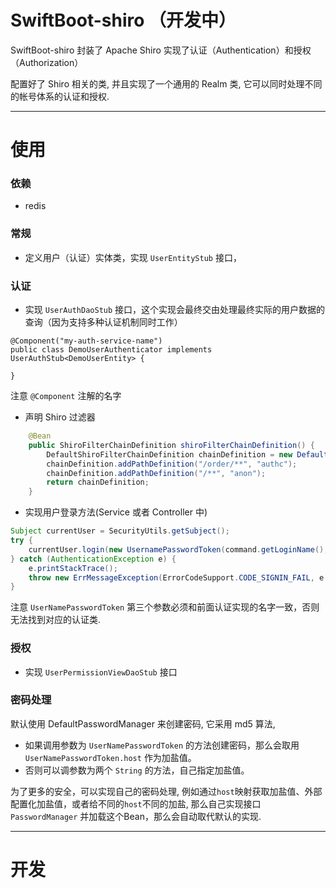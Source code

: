 # SwiftBoot-shiro （开发中）

SwiftBoot-shiro 封装了 Apache Shiro 实现了认证（Authentication）和授权（Authorization）

配置好了 Shiro 相关的类, 并且实现了一个通用的 Realm 类, 它可以同时处理不同的帐号体系的认证和授权.

---

# 使用

### 依赖
* redis


### 常规
* 定义用户（认证）实体类，实现 `UserEntityStub` 接口，


### 认证
* 实现 `UserAuthDaoStub` 接口，这个实现会最终交由处理最终实际的用户数据的查询（因为支持多种认证机制同时工作）
```
@Component("my-auth-service-name")
public class DemoUserAuthenticator implements UserAuthStub<DemoUserEntity> {

}
```
注意 `@Component` 注解的名字

* 声明 Shiro 过滤器
```java
    @Bean
    public ShiroFilterChainDefinition shiroFilterChainDefinition() {
        DefaultShiroFilterChainDefinition chainDefinition = new DefaultShiroFilterChainDefinition();
        chainDefinition.addPathDefinition("/order/**", "authc");
        chainDefinition.addPathDefinition("/**", "anon");
        return chainDefinition;
    }
```

* 实现用户登录方法(Service 或者 Controller 中)
```java
Subject currentUser = SecurityUtils.getSubject();
try {
    currentUser.login(new UsernamePasswordToken(command.getLoginName(), command.getLoginPwd(), "my-auth-service-name"));
} catch (AuthenticationException e) {
    e.printStackTrace();
    throw new ErrMessageException(ErrorCodeSupport.CODE_SIGNIN_FAIL, e.getMessage());
}
```
注意 `UserNamePasswordToken` 第三个参数必须和前面认证实现的名字一致，否则无法找到对应的认证类.



### 授权

* 实现 `UserPermissionViewDaoStub` 接口




### 密码处理

默认使用 DefaultPasswordManager 来创建密码, 它采用 md5 算法, 
* 如果调用参数为 `UserNamePasswordToken` 的方法创建密码，那么会取用 `UserNamePasswordToken.host` 作为加盐值。
* 否则可以调参数为两个 `String` 的方法，自己指定加盐值。

为了更多的安全，可以实现自己的密码处理, 例如通过`host`映射获取加盐值、外部配置化加盐值，或者给不同的`host`不同的加盐, 那么自己实现接口 `PasswordManager` 并加载这个Bean，那么会自动取代默认的实现.

---

# 开发